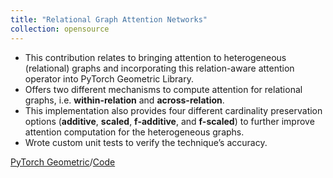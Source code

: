 ```yaml
---
title: "Relational Graph Attention Networks"
collection: opensource
---
```


- This contribution relates to bringing attention to heterogeneous (relational) graphs and incorporating this
relation-aware attention operator into PyTorch Geometric Library.
- Offers two different mechanisms to compute attention for relational graphs, i.e. **within-relation** and **across-relation**.
- This implementation also provides four different cardinality preservation options (**additive**, **scaled**, **f-additive**, and
**f-scaled**) to further improve attention computation for the heterogeneous graphs.
- Wrote custom unit tests to verify the technique’s accuracy.

[PyTorch Geometric](https://pytorch-geometric.readthedocs.io/en/latest/generated/torch_geometric.nn.conv.RGATConv.html#torch_geometric.nn.conv.RGATConv)/[Code](https://github.com/fork123aniket/Relational-Graph-Attention-from-Scratch)
